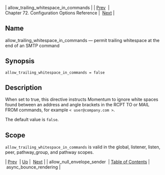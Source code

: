 | allow_trailing_whitespace_in_commands |
| [Prev](conf.ref.allow_null_envelope_sender)  | Chapter 72. Configuration Options Reference |  [Next](conf.ref.async_bounce_rendering) |

<a name="conf.ref.allow_trailing_whitespace_in_commands"></a>
## Name

allow_trailing_whitespace_in_commands — permit trailing whitespace at the end of an SMTP command

## Synopsis

`allow_trailing_whitespace_in_commands = false`

<a name="idp23524192"></a>
## Description

When set to true, this directive instructs Momentum to ignore white spaces found between an address and angle brackets in the RCPT TO or MAIL FROM commands, for example `< user@company.com >`.

The default value is `false`.

<a name="idp23527536"></a>
## Scope

`allow_trailing_whitespace_in_commands` is valid in the global, listener, listen, peer, pathway_group, and pathway scopes.

| [Prev](conf.ref.allow_null_envelope_sender)  | [Up](config.options.ref) |  [Next](conf.ref.async_bounce_rendering) |
| allow_null_envelope_sender  | [Table of Contents](index) |  async_bounce_rendering |


